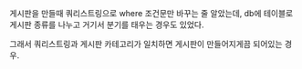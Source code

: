 게시판을 만들때 쿼리스트링으로 where 조건문만 바꾸는 줄 알았는데, 
db에 테이블로 게시판 종류를 나누고 거기서 분기를 태우는 경우도 있었다.

그래서 쿼리스트링과 게시판 카테고리가 일치하면 게시판이 만들어지게끔 되어있는 경우.




